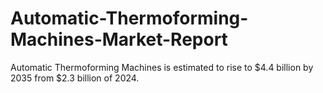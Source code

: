 # Automatic-Thermoforming-Machines-Market-Report
Automatic Thermoforming Machines is estimated to rise to $4.4 billion by 2035 from $2.3 billion of 2024. 
